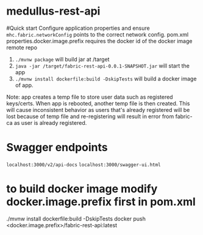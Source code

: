 # medullus-rest-api

#Quick start
Configure application properties and ensure `mhc.fabric.networkConfig` points to the correct network config.
pom.xml properties.docker.image.prefix requires the docker id of the docker image remote repo

1. `./mvnw package` will build jar at /target
2.  `java -jar /target/fabric-rest-api-0.0.1-SNAPSHOT.jar` will start the app
3.  `./mvnw install dockerfile:build -DskipTests` will build a docker image of app.

Note: app creates a temp file to store user data such as registered keys/certs. When app is rebooted, another temp file
is then created. This will cause inconsistent behavior as users that's already registered will be lost because of temp file 
and re-registering will result in error from fabric-ca as user is already registered.

# Swagger endpoints
`localhost:3000/v2/api-docs`
`localhost:3000/swagger-ui.html`

# to build docker image modify docker.image.prefix first in pom.xml
./mvnw install dockerfile:build -DskipTests
docker push <docker.image.prefix>/fabric-rest-api:latest
